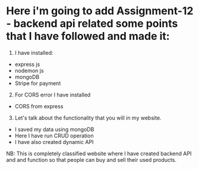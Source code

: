 # Here i'm going to add Assignment-12 - backend api related some points that I have followed and made it:

1.  I have installed:

- express js
- nodemon js
- mongoDB
- Stripe for payment

2.  For CORS error I have installed

- CORS from express

3.  Let's talk about the functionality that you will in my website.

- I saved my data using mongoDB
- Here I have run CRUD operation
- I have also created dynamic API

NB: This is completely classified website where I have created backend API and and function so that people can buy and sell their used products.
